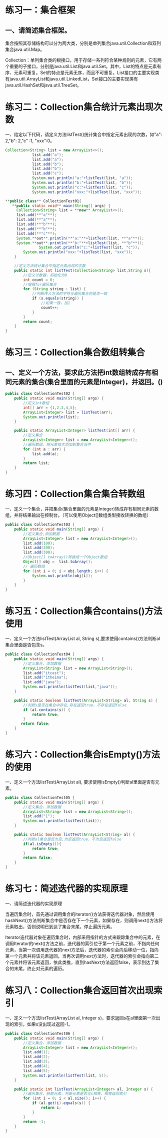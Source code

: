 # 练习一：集合框架

## 一、请简述集合框架。

​        集合按照其存储结构可以分为两大类，分别是单列集合java.util.Collection和双列集合java.util.Map。

​        Collection：单列集合类的根接口，用于存储一系列符合某种规则的元素，它有两个重要的子接口，分别是java.util.List和java.util.Set。其中，List的特点是元素有序、元素可重复。Set的特点是元素无序，而且不可重复。List接口的主要实现类有java.util.ArrayList和java.util.LinkedList，Set接口的主要实现类有java.util.HashSet和java.util.TreeSet。

# 练习二：Collection集合统计元素出现次数



一、给定以下代码，请定义方法listTest()统计集合中指定元素出现的次数，如"a": 2,"b": 2,"c" :1, "xxx":0。



```java
Collection<String> list = new ArrayList<>();
			list.add("a");
			list.add("a");
			list.add("b");
			list.add("b");
			list.add("c");
			System.out.println("a:"+listTest(list, "a"));	
			System.out.println("b:"+listTest(list, "b"));	
			System.out.println("c:"+listTest(list, "c"));
			System.out.println("xxx:"+listTest(list, "xxx"));	

```



```java
**public class** CollectionTest01{
   **public static void** main(String[] args) {
     Collection<String> list = **new** ArrayList<>();
     list.add(**"a"**);
     list.add(**"a"**);
     list.add(**"b"**);
     list.add(**"b"**);
     list.add(**"c"**);
     System.**out**.println(**"a:"**+listTest(list, **"a"**));
     System.**out**.println(**"b:"**+listTest(list, **"b"**));
               System.out.println("c:"+listTest(list, "c"));
        System.out.println("xxx:"+listTest(list, "xxx"));
    }

    //定义方法统计集合中指定元素出现的次数
    public static int listTest(Collection<String> list,String s){
        //定义计数器，初始化为0
        int count = 0;
        //增强for遍历集合
        for (String string : list) {
            //判断传入方法的字符与遍历集合的是否一致
            if (s.equals(string)) {
                //如果一致，加1
                count++;
            }
        }
        return count;
    }
}

```



# 练习三：Collection集合数组转集合

## 一、定义一个方法，要求此方法把int数组转成存有相同元素的集合(集合里面的元素是Integer)，并返回。()

```java
public class CollectionTest02 {
    public static void main(String[] args) {
        //定义int数组
        int[] arr = {1,2,3,4,5};
        ArrayList<Integer> list = listTest(arr);
        System.out.println(list);
    }

    public static ArrayList<Integer> listTest(int[] arr) {
        //定义集合
        ArrayList<Integer> list = new ArrayList<Integer>();
        //遍历数组，把元素依次添加到集合当中
        for (int a : arr) {
            list.add(a);
        }
        return list;
    }
}

```

# 练习四：Collection集合集合转数组

一、定义一个集合，并把集合(集合里面的元素是Integer)转成存有相同元素的数组，并将结果输出在控制台。（可以使用Object[]数组类型接收转换的数组）

```java
public class CollectionTest03 {
    public static void main(String[] args) {
        //定义集合,添加数据
        ArrayList<Integer> list = new ArrayList<Integer>();
        list.add(100);
        list.add(200);
        list.add(300);
        //Object[] toArray()转换成一个Object数组
        Object[] obj =  list.toArray();
        // 遍历数组
        for (int i = 0; i < obj.length; i++) {
            System.out.println(obj[i]);
        }
    }
}

```

# 练习五：Collection集合contains()方法使用

一、定义一个方法listTest(ArrayList<String> al, String s),要求使用contains()方法判断al集合里面是否包含s。

```java
public class CollectionTest04 {
    public static void main(String[] args) {
        //定义集合，添加数据
        ArrayList<String> list = new ArrayList<String>();
        list.add("itcast");
        list.add("itheima");
        list.add("java");
        System.out.println(listTest(list,"java"));
    }

    public static boolean listTest(ArrayList<String> al, String s) {
        //判断s是否在集合中存在,存在返回true，不存在返回false
        if (al.contains(s)) {
            return true;
        }
       return false;
    }
}

```

# 练习六：Collection集合isEmpty()方法的使用

一、定义一个方法listTest(ArrayList<String> al), 要求使用isEmpty()判断al里面是否有元素。

```java
public class CollectionTest05 {
    public static void main(String[] args) {
        //定义集合，添加数据
        ArrayList<String> list = new ArrayList<String>();
        list.add("1");
        System.out.println(listTest(list));
    }

    public static boolean listTest(ArrayList<String> al) {
        //判断al集合是否为空,为空返回true，不为空返回false
        if(al.isEmpty()){
            return true;
        }
        return false;
    }
}

```

# 练习七：简述迭代器的实现原理

一、请简述迭代器的实现原理

​        当遍历集合时，首先通过调用集合的iterator()方法获得迭代器对象，然后使用hashNext()方法判断集合中是否存在下一个元素，如果存在，则调用next()方法将元素取出，否则说明已到达了集合末尾，停止遍历元素。

​        Iterator迭代器对象在遍历集合时，内部采用指针的方式来跟踪集合中的元素，在调用Iterator的next()方法之前，迭代器的索引位于第一个元素之前，不指向任何元素，当第一次调用迭代器的next方法后，迭代器的索引会向后移动一位，指向第一个元素并将该元素返回，当再次调用next方法时，迭代器的索引会指向第二个元素并将该元素返回，依此类推，直到hasNext方法返回false，表示到达了集合的末尾，终止对元素的遍历。

# 练习八：Collection集合返回首次出现索引

一、定义一个方法listTest(ArrayList<Integer> al, Integer s)，要求返回s在al里面第一次出现的索引，如果s没出现过返回-1。

```java
public class CollectionTest06 {
    public static void main(String[] args) {
        //定义集合，添加数据
        ArrayList<Integer> list = new ArrayList<Integer>();
        list.add(1);
        list.add(2);
        list.add(3);
        list.add(4);
        list.add(5);
        System.out.println(listTest(list, 5));
    }

    public static int listTest(ArrayList<Integer> al, Integer s) {
        //遍历集合，获取元素，判断元素是否与s相等，相等返回索引
        for (int i = 0; i < al.size(); i++) {
            if (al.get(i).equals(s)) {
                return i;
            }
        }
        return -1;
    }
}
```